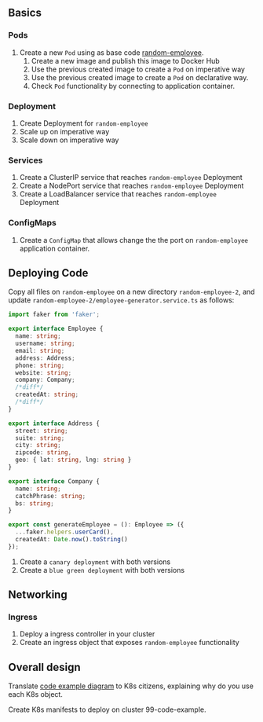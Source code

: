 ## Basics

### Pods

1. Create a new `Pod` using as base code [random-employee](99-code-example/random-employee).
   1. Create a new image and publish this image to Docker Hub
   2. Use the previous created image to create a `Pod` on imperative way  
   3. Use the previous created image to create a `Pod` on declarative way. 
   4. Check `Pod` functionality by connecting to application container.   

### Deployment

1. Create Deployment for `random-employee`
2. Scale up on imperative way
3. Scale down on imperative way

### Services

1. Create a ClusterIP service that reaches `random-employee` Deployment
2. Create a NodePort service that reaches `random-employee` Deployment
3. Create a LoadBalancer service that reaches `random-employee` Deployment

### ConfigMaps

1. Create a `ConfigMap` that allows change the the port on `random-employee` application container. 

## Deploying Code

Copy all files on `random-employee` on a new directory `random-employee-2`, and update `random-employee-2/employee-generator.service.ts` as follows:

```ts
import faker from 'faker';

export interface Employee {
  name: string;
  username: string;
  email: string;
  address: Address;
  phone: string;
  website: string;
  company: Company;
  /*diff*/
  createdAt: string; 
  /*diff*/
}

export interface Address {
  street: string;
  suite: string;
  city: string;
  zipcode: string,
  geo: { lat: string, lng: string }
}

export interface Company {
  name: string;
  catchPhrase: string;
  bs: string;
}

export const generateEmployee = (): Employee => ({
  ...faker.helpers.userCard(),
  createdAt: Date.now().toString()
});

```

1. Create a `canary deployment` with both versions
2. Create a `blue green deployment` with both versions

## Networking

### Ingress

1. Deploy a ingress controller in your cluster
2. Create an ingress object that exposes `random-employee` functionality

## Overall design

Translate [code example diagram](99-code-example/code-example-diagram.drawio) to K8s citizens, explaining why do you use each K8s object.

Create K8s manifests to deploy on cluster 99-code-example.